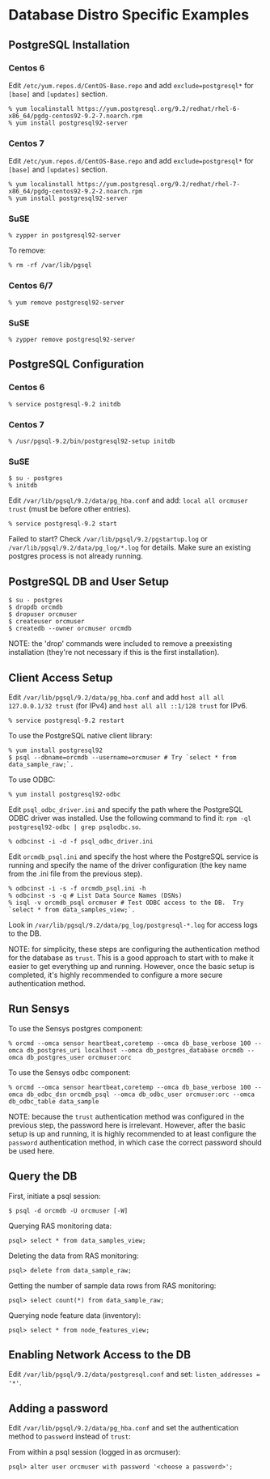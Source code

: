 # Database Distro Specific Examples

## PostgreSQL Installation

### Centos 6

Edit `/etc/yum.repos.d/CentOS-Base.repo` and add `exclude=postgresql*` for `[base]` and `[updates]` section.
```
% yum localinstall https://yum.postgresql.org/9.2/redhat/rhel-6-x86_64/pgdg-centos92-9.2-7.noarch.rpm
% yum install postgresql92-server
```

### Centos 7

Edit `/etc/yum.repos.d/CentOS-Base.repo` and add `exclude=postgresql*` for `[base]` and `[updates]` section.
```
% yum localinstall https://yum.postgresql.org/9.2/redhat/rhel-7-x86_64/pgdg-centos92-9.2-2.noarch.rpm
% yum install postgresql92-server
```

### SuSE

```
% zypper in postgresql92-server
```

To remove:
```
% rm -rf /var/lib/pgsql
```

### Centos 6/7

```
% yum remove postgresql92-server
```

### SuSE

```
% zypper remove postgresql92-server
```

## PostgreSQL Configuration

### Centos 6

```
% service postgresql-9.2 initdb
```

### Centos 7

```
% /usr/pgsql-9.2/bin/postgresql92-setup initdb
```

### SuSE

```
$ su - postgres
% initdb
```

Edit `/var/lib/pgsql/9.2/data/pg_hba.conf` and add: `local all orcmuser trust` (must be before other entries).

```
% service postgresql-9.2 start
```

Failed to start?  Check `/var/lib/pgsql/9.2/pgstartup.log` or `/var/lib/pgsql/9.2/data/pg_log/*.log` for details.  Make sure an existing postgres process is not already running.

## PostgreSQL DB and User Setup

```
$ su - postgres
$ dropdb orcmdb
$ dropuser orcmuser
$ createuser orcmuser
$ createdb --owner orcmuser orcmdb
```

NOTE: the 'drop' commands were included to remove a preexisting installation (they're not necessary if this is the first installation).

## Client Access Setup

Edit `/var/lib/pgsql/9.2/data/pg_hba.conf` and add `host all all 127.0.0.1/32 trust` (for IPv4) and `host all all ::1/128 trust` for IPv6.

```
% service postgresql-9.2 restart
```

To use the PostgreSQL native client library:
```
% yum install postgresql92
$ psql --dbname=orcmdb --username=orcmuser # Try `select * from data_sample_raw;`.
```

To use ODBC:
```
% yum install postgresql92-odbc
```

Edit `psql_odbc_driver.ini` and specify the path where the PostgreSQL ODBC driver was installed.  Use the following command to find it: `rpm -ql postgresql92-odbc | grep psqlodbc.so`.

```
% odbcinst -i -d -f psql_odbc_driver.ini
```

Edit `orcmdb_psql.ini` and specify the host where the PostgreSQL service is running and specify the name of the driver configuration (the key name from the .ini file from the previous step).

```
% odbcinst -i -s -f orcmdb_psql.ini -h
% odbcinst -s -q # List Data Source Names (DSNs)
% isql -v orcmdb_psql orcmuser # Test ODBC access to the DB.  Try `select * from data_samples_view;`.
```

Look in `/var/lib/pgsql/9.2/data/pg_log/postgresql-*.log` for access logs to the DB.

NOTE: for simplicity, these steps are configuring the authentication method for the database as `trust`.  This is a good approach to start with to make it easier to get everything up and running.  However, once the basic setup is completed, it's highly recommended to configure a more secure authentication method.

## Run Sensys

To use the Sensys postgres component:
```
% orcmd --omca sensor heartbeat,coretemp --omca db_base_verbose 100 --omca db_postgres_uri localhost --omca db_postgres_database orcmdb --omca db_postgres_user orcmuser:orc
```

To use the Sensys odbc component:
```
% orcmd --omca sensor heartbeat,coretemp --omca db_base_verbose 100 --omca db_odbc_dsn orcmdb_psql --omca db_odbc_user orcmuser:orc --omca db_odbc_table data_sample
```

NOTE: because the `trust` authentication method was configured in the previous step, the password here is irrelevant.  However, after the basic setup is up and running, it is highly recommended to at least configure the `password` authentication method, in which case the correct password should be used here.

## Query the DB

First, initiate a psql session:
```
$ psql -d orcmdb -U orcmuser [-W]
```

Querying RAS monitoring data:
```
psql> select * from data_samples_view;
```

Deleting the data from RAS monitoring:
```
psql> delete from data_sample_raw;
```

Getting the number of sample data rows from RAS monitoring:
```
psql> select count(*) from data_sample_raw;
```

Querying node feature data (inventory):
```
psql> select * from node_features_view;
```

## Enabling Network Access to the DB

Edit `/var/lib/pgsql/9.2/data/postgresql.conf` and set: `listen_addresses = '*'`.

## Adding a password

Edit `/var/lib/pgsql/9.2/data/pg_hba.conf` and set the authentication method to `password` instead of `trust`:

From within a psql session (logged in as orcmuser):
```
psql> alter user orcmuser with password '<choose a password>';
```
